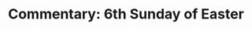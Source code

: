 ---
title: "Commentary: 6th Sunday of Easter"
layout: reader
description: "Theme: God is Love"
feature_image: posts/commentary-easter.jpg
category: commentary
published: true
---